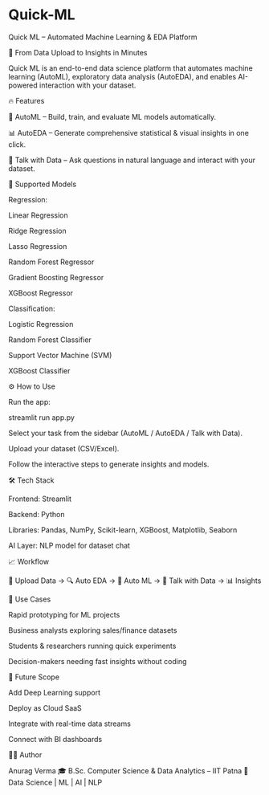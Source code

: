 # Quick-ML

Quick ML – Automated Machine Learning & EDA Platform

🚀 From Data Upload to Insights in Minutes

Quick ML is an end-to-end data science platform that automates machine learning (AutoML), exploratory data analysis (AutoEDA), and enables AI-powered interaction with your dataset.

🔥 Features

🤖 AutoML – Build, train, and evaluate ML models automatically.

📊 AutoEDA – Generate comprehensive statistical & visual insights in one click.

💬 Talk with Data – Ask questions in natural language and interact with your dataset.

📌 Supported Models

Regression:

Linear Regression

Ridge Regression

Lasso Regression

Random Forest Regressor

Gradient Boosting Regressor

XGBoost Regressor

Classification:

Logistic Regression

Random Forest Classifier

Support Vector Machine (SVM)

XGBoost Classifier

⚙️ How to Use

Run the app:

streamlit run app.py


Select your task from the sidebar (AutoML / AutoEDA / Talk with Data).

Upload your dataset (CSV/Excel).

Follow the interactive steps to generate insights and models.

🛠️ Tech Stack

Frontend: Streamlit

Backend: Python

Libraries: Pandas, NumPy, Scikit-learn, XGBoost, Matplotlib, Seaborn

AI Layer: NLP model for dataset chat

📈 Workflow

📂 Upload Data → 🔍 Auto EDA → 🤖 Auto ML → 💬 Talk with Data → 📊 Insights

🎯 Use Cases

Rapid prototyping for ML projects

Business analysts exploring sales/finance datasets

Students & researchers running quick experiments

Decision-makers needing fast insights without coding

🚀 Future Scope

Add Deep Learning support

Deploy as Cloud SaaS

Integrate with real-time data streams

Connect with BI dashboards

👨‍💻 Author

Anurag Verma
🎓 B.Sc. Computer Science & Data Analytics – IIT Patna
📌 Data Science | ML | AI | NLP
